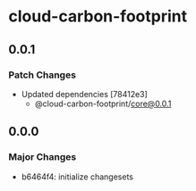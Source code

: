 # cloud-carbon-footprint

## 0.0.1

### Patch Changes

- Updated dependencies [78412e3]
  - @cloud-carbon-footprint/core@0.0.1

## 0.0.0

### Major Changes

- b6464f4: initialize changesets
